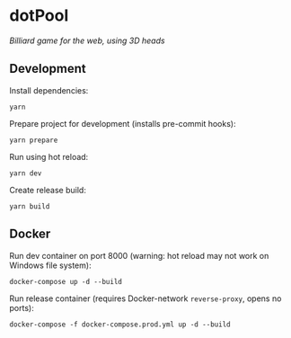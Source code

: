 # dotPool

_Billiard game for the web, using 3D heads_

## Development

Install dependencies:

```shell
yarn
```

Prepare project for development (installs pre-commit hooks):

```shell
yarn prepare
```

Run using hot reload:

```shell
yarn dev
```

Create release build:

```shell
yarn build
```

## Docker

Run dev container on port 8000 (warning: hot reload may not work on Windows file system):

```shell
docker-compose up -d --build
```

Run release container (requires Docker-network `reverse-proxy`, opens no ports):

```shell
docker-compose -f docker-compose.prod.yml up -d --build
```
